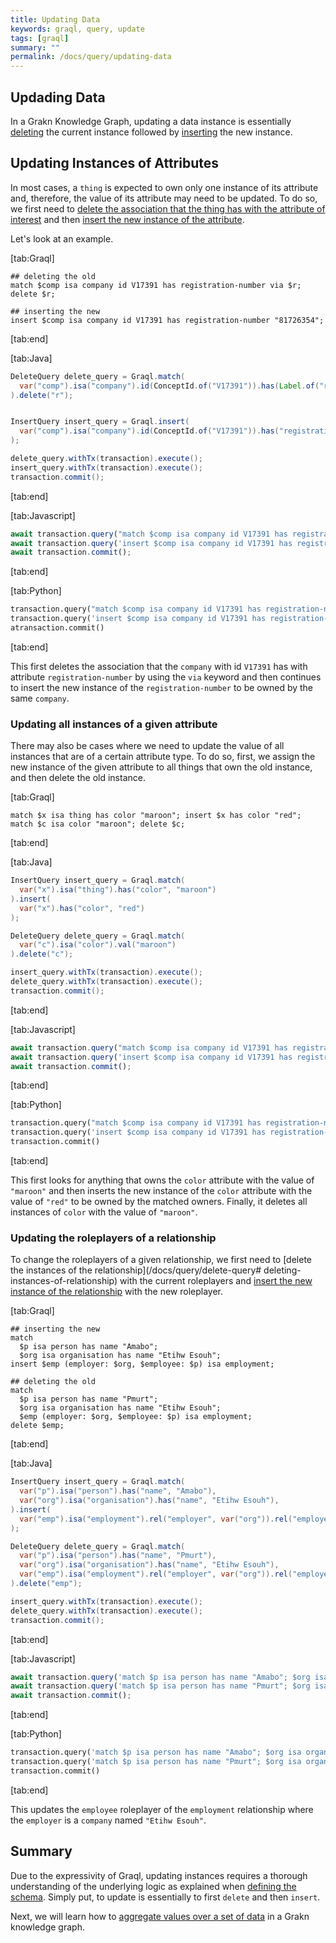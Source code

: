 ```yaml
---
title: Updating Data
keywords: graql, query, update
tags: [graql]
summary: ""
permalink: /docs/query/updating-data
---
```


## Updading Data
In a Grakn Knowledge Graph, updating a data instance is essentially [deleting](/docs/query/delete-query) the current instance followed by [inserting](/docs/query/insert-query) the new instance.

## Updating Instances of Attributes
In most cases, a `thing` is expected to own only one instance of its attribute and, therefore, the value of its attribute may need to be updated. To do so, we first need to [delete the association that the thing has with the attribute of interest](/docs/query/delete-query#deleting-instances-of-attributes) and then [insert the new instance of the attribute](/docs/query/delete-query#inserting-instances-of-attribute).

Let's look at an example.

<div class="tabs">

[tab:Graql]
```graql
## deleting the old
match $comp isa company id V17391 has registration-number via $r; delete $r;

## inserting the new
insert $comp isa company id V17391 has registration-number "81726354";
```
[tab:end]

[tab:Java]
```java
DeleteQuery delete_query = Graql.match(
  var("comp").isa("company").id(ConceptId.of("V17391")).has(Label.of("registration-number"), var("rn"), var("r"))
).delete("r");


InsertQuery insert_query = Graql.insert(
  var("comp").isa("company").id(ConceptId.of("V17391")).has("registration-number", "81726354")
);

delete_query.withTx(transaction).execute();
insert_query.withTx(transaction).execute();
transaction.commit();
```
<!-- 1.5
transaction.execute(delete_query.toString());
transaction.execute(insert_query.toString());
transaction.commit(); -->
[tab:end]

[tab:Javascript]
```javascript
await transaction.query("match $comp isa company id V17391 has registration-number via $r; delete $r;");
await transaction.query('insert $comp isa company id V17391 has registration-number "81726354";');
await transaction.commit();
```
[tab:end]

[tab:Python]
```python
transaction.query("match $comp isa company id V17391 has registration-number via $r; delete $r;")
transaction.query('insert $comp isa company id V17391 has registration-number "81726354";')
atransaction.commit()
```
[tab:end]
</div>

This first deletes the association that the `company` with id `V17391` has with attribute `registration-number` by using the `via` keyword and then continues to insert the new instance of the `registration-number` to be owned by the same `company`.


### Updating all instances of a given attribute
There may also be cases where we need to update the value of all instances that are of a certain attribute type. To do so, first, we assign the new instance of the given attribute to all things that own the old instance, and then delete the old instance.

<div class="tabs">

[tab:Graql]
```graql
match $x isa thing has color "maroon"; insert $x has color "red";
match $c isa color "maroon"; delete $c;
```
[tab:end]

[tab:Java]
```java
InsertQuery insert_query = Graql.match(
  var("x").isa("thing").has("color", "maroon")
).insert(
  var("x").has("color", "red")
);

DeleteQuery delete_query = Graql.match(
  var("c").isa("color").val("maroon")
).delete("c");

insert_query.withTx(transaction).execute();
delete_query.withTx(transaction).execute();
transaction.commit();
```
<!-- 1.5
transaction.execute(insert_query.toString());
transaction.execute(delete_query.toString());
transaction.commit(); -->
[tab:end]

[tab:Javascript]
```javascript
await transaction.query("match $comp isa company id V17391 has registration-number via $r; delete $r;");
await transaction.query('insert $comp isa company id V17391 has registration-number "81726354";');
await transaction.commit();
```
[tab:end]

[tab:Python]
```python
transaction.query("match $comp isa company id V17391 has registration-number via $r; delete $r;")
transaction.query('insert $comp isa company id V17391 has registration-number "81726354";')
transaction.commit()
```
[tab:end]
</div>

This first looks for anything that owns the `color` attribute with the value of `"maroon"` and then inserts the new instance of the `color` attribute with the value of `"red"` to be owned by the matched owners. Finally, it deletes all instances of `color` with the value of `"maroon"`.

### Updating the roleplayers of a relationship
To change the roleplayers of a given relationship, we first need to [delete the instances of the relationship](/docs/query/delete-query# deleting-instances-of-relationship) with the current roleplayers and [insert the new instance of the relationship](/docs/query/insert-query#inserting-instances-of-relationship) with the new roleplayer.

<div class="tabs">

[tab:Graql]
```graql
## inserting the new
match
  $p isa person has name "Amabo";
  $org isa organisation has name "Etihw Esouh";
insert $emp (employer: $org, $employee: $p) isa employment;

## deleting the old
match
  $p isa person has name "Pmurt";
  $org isa organisation has name "Etihw Esouh";
  $emp (employer: $org, $employee: $p) isa employment;
delete $emp;
```
[tab:end]

[tab:Java]
```java
InsertQuery insert_query = Graql.match(
  var("p").isa("person").has("name", "Amabo"),
  var("org").isa("organisation").has("name", "Etihw Esouh"),
).insert(
  var("emp").isa("employment").rel("employer", var("org")).rel("employee", var("p"))
);

DeleteQuery delete_query = Graql.match(
  var("p").isa("person").has("name", "Pmurt"),
  var("org").isa("organisation").has("name", "Etihw Esouh"),
  var("emp").isa("employment").rel("employer", var("org")).rel("employee", var("p"))
).delete("emp");

insert_query.withTx(transaction).execute();
delete_query.withTx(transaction).execute();
transaction.commit();
```
<!-- 1.5
transaction.execute(insert_query.toString());
transaction.execute(delete_query.toString());
transaction.commit(); -->
[tab:end]

[tab:Javascript]
```javascript
await transaction.query('match $p isa person has name "Amabo"; $org isa organisation has name "Etihw Esouh"; insert $emp (employer: $org, $employee: $p) isa employment;');
await transaction.query('match $p isa person has name "Pmurt"; $org isa organisation has name "Etihw Esouh"; $emp (employer: $org, $employee: $p) isa employment; delete $emp');
await transaction.commit();
```
[tab:end]

[tab:Python]
```python
transaction.query('match $p isa person has name "Amabo"; $org isa organisation has name "Etihw Esouh"; insert $emp (employer: $org, $employee: $p) isa employment;')
transaction.query('match $p isa person has name "Pmurt"; $org isa organisation has name "Etihw Esouh"; $emp (employer: $org, $employee: $p) isa employment; delete $emp')
transaction.commit()
```
[tab:end]
</div>

This updates the `employee` roleplayer of the `employment` relationship where the `employer` is a `company` named `"Etihw Esouh"`.

## Summary
Due to the expressivity of Graql, updating instances requires a thorough understanding of the underlying logic as explained when [defining the schema](/docs/schema/concepts). Simply put, to update is essentially to first `delete` and then `insert`.

Next, we will learn how to [aggregate values over a set of data](/docs/query/aggregate-query) in a Grakn knowledge graph.
